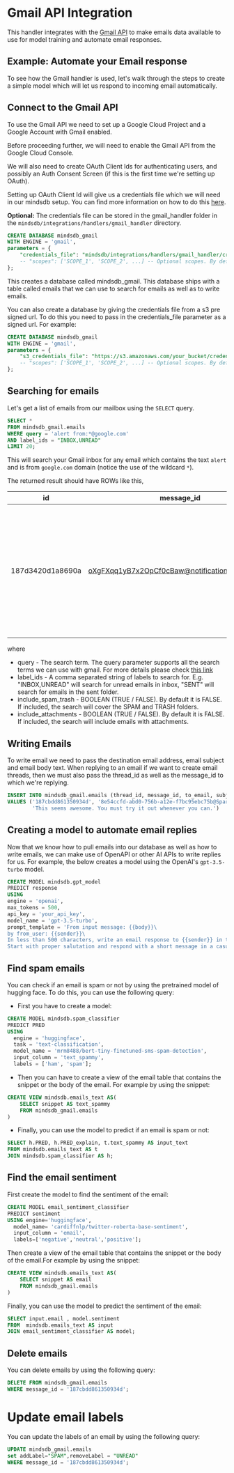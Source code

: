 # Gmail API Integration

This handler integrates with the [Gmail API](https://developers.google.com/gmail/api/guides/overview)
to make emails data available to use for model training and automate email responses.

## Example: Automate your Email response

To see how the Gmail handler is used, let's walk through the steps to create a simple model which will let us respond to incoming email automatically.

## Connect to the Gmail API

To use the Gmail API we need to set up a Google Cloud Project and a Google Account with Gmail enabled.

Before proceeding further, we will need to enable the Gmail API from the Google Cloud Console.

We will also need to create OAuth Client Ids for authenticating users, and possibly an Auth Consent Screen (if this is the first time we're setting up OAuth).

Setting up OAuth Client Id will give us a credentials file which we will need in our mindsdb setup. You can find more information on how to do
this [here](https://developers.google.com/gmail/api/quickstart/python).

**Optional:**  The credentials file can be stored in the gmail_handler folder in
the `mindsdb/integrations/handlers/gmail_handler` directory.

~~~~sql
CREATE DATABASE mindsdb_gmail
WITH ENGINE = 'gmail',
parameters = {
    "credentials_file": "mindsdb/integrations/handlers/gmail_handler/credentials.json",
    -- "scopes": ['SCOPE_1', 'SCOPE_2', ...] -- Optional scopes. By default 'https://.../gmail.compose' & 'https://.../gmail.readonly' scopes are used
};    
~~~~

This creates a database called mindsdb_gmail. This database ships with a table called emails that we can use to search for
emails as well as to write emails.

You can also create a database by giving the credentials file from a s3 pre signed url. To do this you need to pass in the credentials_file parameter as a signed url. For example:

~~~~sql
CREATE DATABASE mindsdb_gmail
WITH ENGINE = 'gmail',
parameters = {
    "s3_credentials_file": "https://s3.amazonaws.com/your_bucket/credentials.json?AWSAccessKeyId=your_access_key&Expires=your_expiry&Signature=your_signature",
    -- "scopes": ['SCOPE_1', 'SCOPE_2', ...] -- Optional scopes. By default 'https://.../gmail.compose' & 'https://.../gmail.readonly' scopes are used
};
~~~~



## Searching for emails

Let's get a list of emails from our mailbox using the `SELECT` query.

~~~~sql
SELECT *
FROM mindsdb_gmail.emails
WHERE query = 'alert from:*@google.com'
AND label_ids = "INBOX,UNREAD"
LIMIT 20;
~~~~
This will search your Gmail inbox for any email which contains the text `alert` and is from `google.com` domain (notice the use of the wildcard `*`).

The returned result should have ROWs like this,

| id | message_id | thread_id | label_ids | sender | to | date | subject | snippet | history_id | size_estimate | body | attachments |
| ----------- | ----------- | ----------- | ----------- | ----------- | ----------- | ----------- | ----------- | ----------- | ----------- | ----------- | ----------- | ----------- |
| 187d3420d1a8690a     | <oXgFXqq1yB7x2OpCf0cBaw@notifications.google.com> | 187d3420d1a8690a | ["UNREAD","CATEGORY_UPDATES","INBOX"] | "Google" <no-reply@accounts.google.com> | test@gmail.com | Sun, 30 Apr 2023 17:42:12 GMT | Security alert | Application was granted access to your Google Account test@gmail.com If you did not grant access, you should check this activity and secure your account. Check activity You can also see | 232290 | 200854 | [image: Google] Application was granted access to your Google Account test@gmail.com If you did not grant access, you should check this activity and secure your account. Check activity... | [{"filename": "test.pdf", "mimeType": "application/pdf", "attachmentId": "ANGjdJ_V7MKXakDKYhP3rHPsEE72qHtXXBqseBeXJje2kJK-ksm-h9NtDQxnO1R_1FS6e2H6BqryLQS0q2-nEN3jpnUHQXjeMSJ4-HtYQcDoyJk3-e5eBW64-mnlqajKTxMWPKkGjD1Gs99-EYHC_hrTDI_N09hXkKWAgrS5BNLjI1azMo5eA"}, {"filename": "test.doc", "mimeType": "application/msword", "attachmentId": "ANGjdJ9iw-cJls_xTfX7bXMdHjmNp3aP9fiFjKKjvnJPKJijolW8Mv-H4-tCRyuA8xOktd8KMbqfxwVmM68TPxkwMq4YOEV3sHoVoBPUoyAWK-CpRFhnFaZu9CJpF264nVYJv7Kqz52qgzkGHqvdBR82WWMfGZxP8XLp6_EYcyVvFdOFHzZc30QJb"}] |

where
* query - The search term. The query parameter supports all the search terms we can use with gmail. For more details please check [this link](https://support.google.com/mail/answer/7190)
* label_ids - A comma separated string of labels to search for. E.g. "INBOX,UNREAD" will search for unread emails in inbox, "SENT" will search for emails in the sent folder.
* include_spam_trash - BOOLEAN (TRUE / FALSE). By default it is FALSE. If included, the search will cover the SPAM and TRASH folders.
* include_attachments - BOOLEAN (TRUE / FALSE). By default it is FALSE. If included, the search will include emails with attachments.


## Writing Emails

To write email we need to pass the destination email address, email subject and email body text. When replying to an email if we want to create email threads, then we must also pass the thread_id as well as the message_id to which we're replying.

~~~~sql
INSERT INTO mindsdb_gmail.emails (thread_id, message_id, to_email, subject, body)
VALUES ('187cbdd861350934d', '8e54ccfd-abd0-756b-a12e-f7bc95ebc75b@Spark', 'test@example2.com', 'Trying out MindsDB',
        'This seems awesome. You must try it out whenever you can.')

~~~~

## Creating a model to automate email replies

Now that we know how to pull emails into our database as well as how to write emails, we can make use of OpenAPI or other AI APIs to write replies for us. For example, the below creates a model using the OpenAI's `gpt-3.5-turbo` model.

~~~~sql
CREATE MODEL mindsdb.gpt_model
PREDICT response
USING
engine = 'openai',
max_tokens = 500,
api_key = 'your_api_key', 
model_name = 'gpt-3.5-turbo',
prompt_template = 'From input message: {{body}}\
by from_user: {{sender}}\
In less than 500 characters, write an email response to {{sender}} in the following format:\
Start with proper salutation and respond with a short message in a casual tone, and sign the email with my name mindsdb';
~~~~

## Find spam emails
You can check if an email is spam or not by using the pretrained model of hugging face. To do this, you can use the following query:
* First you have to create a model:
~~~~sql
CREATE MODEL mindsdb.spam_classifier                           
PREDICT PRED                           
USING
  engine = 'huggingface',              
  task = 'text-classification',        
  model_name = 'mrm8488/bert-tiny-finetuned-sms-spam-detection', 
  input_column = 'text_spammy',        
  labels = ['ham', 'spam'];
~~~~
* Then you can have to create a view of the email table that contains the snippet or the body of the email. For example by using the snippet:
~~~~sql
CREATE VIEW mindsdb.emails_text AS(
    SELECT snippet AS text_spammy
    FROM mindsdb_gmail.emails
)
~~~~
* Finally, you can use the model to predict if an email is spam or not:
~~~~sql
SELECT h.PRED, h.PRED_explain, t.text_spammy AS input_text
FROM mindsdb.emails_text AS t
JOIN mindsdb.spam_classifier AS h;
~~~~

## Find the email sentiment
First create the model to find the sentiment of the email:
~~~~sql
CREATE MODEL email_sentiment_classifier
PREDICT sentiment
USING engine='huggingface',
  model_name= 'cardiffnlp/twitter-roberta-base-sentiment',
  input_column = 'email',
  labels=['negative','neutral','positive'];
~~~~

Then create a view of the email table that contains the snippet or the body of the email.For example by using the snippet:
~~~~sql
CREATE VIEW mindsdb.emails_text AS(
    SELECT snippet AS email
    FROM mindsdb_gmail.emails
)

~~~~
Finally, you can use the model to predict the sentiment of the email:
~~~~sql
SELECT input.email , model.sentiment
FROM  mindsdb.emails_text AS input
JOIN email_sentiment_classifier AS model;
~~~~

## Delete emails
You can delete emails by using the following query:
~~~~sql
DELETE FROM mindsdb_gmail.emails
WHERE message_id = '187cbdd861350934d';
~~~~

# Update email labels
You can update the labels of an email by using the following query:
~~~~sql
UPDATE mindsdb_gmail.emails
set addLabel="SPAM",removeLabel = "UNREAD"
WHERE message_id = '187cbdd861350934d';